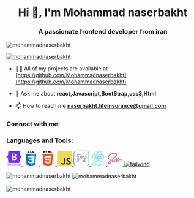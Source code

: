 <h1 align="center">Hi 👋, I'm Mohammad naserbakht</h1>
<h3 align="center">A passionate frontend developer from iran</h3>

<p align="left"> <img src="https://komarev.com/ghpvc/?username=mohammadnaserbakht&label=Profile%20views&color=0e75b6&style=flat" alt="mohammadnaserbakht" /> </p>

<p align="left"> <a href="https://github.com/ryo-ma/github-profile-trophy"><img src="https://github-profile-trophy.vercel.app/?username=mohammadnaserbakht" alt="mohammadnaserbakht" /></a> </p>

- 👨‍💻 All of my projects are available at [https://github.com/Mohammadnaserbakht](https://github.com/Mohammadnaserbakht)

- 💬 Ask me about **react,Javascript,BootStrap,css3,Html**

- 📫 How to reach me **naserbakht.lifeinsurance@gmail.com**

<h3 align="left">Connect with me:</h3>
<p align="left">
</p>

<h3 align="left">Languages and Tools:</h3>
<p align="left"> <a href="https://getbootstrap.com" target="_blank" rel="noreferrer"> <img src="https://raw.githubusercontent.com/devicons/devicon/master/icons/bootstrap/bootstrap-plain-wordmark.svg" alt="bootstrap" width="40" height="40"/> </a> <a href="https://www.w3schools.com/css/" target="_blank" rel="noreferrer"> <img src="https://raw.githubusercontent.com/devicons/devicon/master/icons/css3/css3-original-wordmark.svg" alt="css3" width="40" height="40"/> </a> <a href="https://www.w3.org/html/" target="_blank" rel="noreferrer"> <img src="https://raw.githubusercontent.com/devicons/devicon/master/icons/html5/html5-original-wordmark.svg" alt="html5" width="40" height="40"/> </a> <a href="https://developer.mozilla.org/en-US/docs/Web/JavaScript" target="_blank" rel="noreferrer"> <img src="https://raw.githubusercontent.com/devicons/devicon/master/icons/javascript/javascript-original.svg" alt="javascript" width="40" height="40"/> </a> <a href="https://www.photoshop.com/en" target="_blank" rel="noreferrer"> <img src="https://raw.githubusercontent.com/devicons/devicon/master/icons/photoshop/photoshop-line.svg" alt="photoshop" width="40" height="40"/> </a> <a href="https://reactjs.org/" target="_blank" rel="noreferrer"> <img src="https://raw.githubusercontent.com/devicons/devicon/master/icons/react/react-original-wordmark.svg" alt="react" width="40" height="40"/> </a> <a href="https://sass-lang.com" target="_blank" rel="noreferrer"> <img src="https://raw.githubusercontent.com/devicons/devicon/master/icons/sass/sass-original.svg" alt="sass" width="40" height="40"/> </a> <a href="https://tailwindcss.com/" target="_blank" rel="noreferrer"> <img src="https://www.vectorlogo.zone/logos/tailwindcss/tailwindcss-icon.svg" alt="tailwind" width="40" height="40"/> </a> </p>

<p><img align="left" src="https://github-readme-stats.vercel.app/api/top-langs?username=mohammadnaserbakht&show_icons=true&locale=en&layout=compact" alt="mohammadnaserbakht" /></p>

<p>&nbsp;<img align="center" src="https://github-readme-stats.vercel.app/api?username=mohammadnaserbakht&show_icons=true&locale=en" alt="mohammadnaserbakht" /></p>

<p><img align="center" src="https://github-readme-streak-stats.herokuapp.com/?user=mohammadnaserbakht&" alt="mohammadnaserbakht" /></p>
